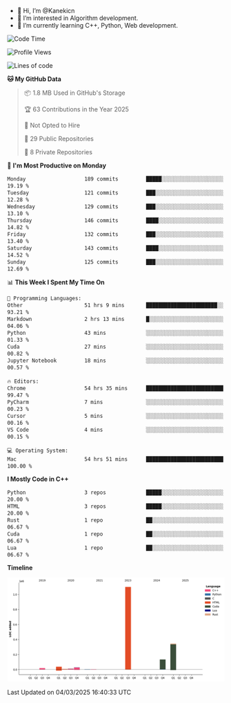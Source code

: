 - 👋 Hi, I’m @Kanekicn
- 👀 I’m interested in Algorithm development.
- 🌱 I’m currently learning C++, Python, Web development.

<!---
cotecsz/cotecsz is a ✨ special ✨ repository because its `README.md` (this file) appears on your GitHub profile.
You can click the Preview link to take a look at your changes.
--->

<!--START_SECTION:waka-->
![Code Time](http://img.shields.io/badge/Code%20Time-2%2C845%20hrs%2036%20mins-blue)

![Profile Views](http://img.shields.io/badge/Profile%20Views-1-blue)

![Lines of code](https://img.shields.io/badge/From%20Hello%20World%20I%27ve%20Written-1.7%20million%20lines%20of%20code-blue)

**🐱 My GitHub Data** 

> 📦 1.8 MB Used in GitHub's Storage 
 > 
> 🏆 63 Contributions in the Year 2025
 > 
> 🚫 Not Opted to Hire
 > 
> 📜 29 Public Repositories 
 > 
> 🔑 8 Private Repositories 
 > 
📅 **I'm Most Productive on Monday** 

```text
Monday                   189 commits         █████░░░░░░░░░░░░░░░░░░░░   19.19 % 
Tuesday                  121 commits         ███░░░░░░░░░░░░░░░░░░░░░░   12.28 % 
Wednesday                129 commits         ███░░░░░░░░░░░░░░░░░░░░░░   13.10 % 
Thursday                 146 commits         ████░░░░░░░░░░░░░░░░░░░░░   14.82 % 
Friday                   132 commits         ███░░░░░░░░░░░░░░░░░░░░░░   13.40 % 
Saturday                 143 commits         ████░░░░░░░░░░░░░░░░░░░░░   14.52 % 
Sunday                   125 commits         ███░░░░░░░░░░░░░░░░░░░░░░   12.69 % 
```


📊 **This Week I Spent My Time On** 

```text
💬 Programming Languages: 
Other                    51 hrs 9 mins       ███████████████████████░░   93.21 % 
Markdown                 2 hrs 13 mins       █░░░░░░░░░░░░░░░░░░░░░░░░   04.06 % 
Python                   43 mins             ░░░░░░░░░░░░░░░░░░░░░░░░░   01.33 % 
Cuda                     27 mins             ░░░░░░░░░░░░░░░░░░░░░░░░░   00.82 % 
Jupyter Notebook         18 mins             ░░░░░░░░░░░░░░░░░░░░░░░░░   00.57 % 

🔥 Editors: 
Chrome                   54 hrs 35 mins      █████████████████████████   99.47 % 
PyCharm                  7 mins              ░░░░░░░░░░░░░░░░░░░░░░░░░   00.23 % 
Cursor                   5 mins              ░░░░░░░░░░░░░░░░░░░░░░░░░   00.16 % 
VS Code                  4 mins              ░░░░░░░░░░░░░░░░░░░░░░░░░   00.15 % 

💻 Operating System: 
Mac                      54 hrs 51 mins      █████████████████████████   100.00 % 
```

**I Mostly Code in C++** 

```text
Python                   3 repos             █████░░░░░░░░░░░░░░░░░░░░   20.00 % 
HTML                     3 repos             █████░░░░░░░░░░░░░░░░░░░░   20.00 % 
Rust                     1 repo              ██░░░░░░░░░░░░░░░░░░░░░░░   06.67 % 
Cuda                     1 repo              ██░░░░░░░░░░░░░░░░░░░░░░░   06.67 % 
Lua                      1 repo              ██░░░░░░░░░░░░░░░░░░░░░░░   06.67 % 
```



**Timeline**

![Lines of Code chart](https://raw.githubusercontent.com/Kanekicn/Kanekicn/master/assets/bar_graph.png)


 Last Updated on 04/03/2025 16:40:33 UTC
<!--END_SECTION:waka-->
